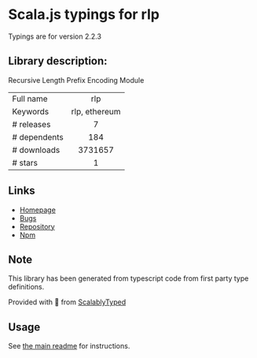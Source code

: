 
# Scala.js typings for rlp

Typings are for version 2.2.3

## Library description:
Recursive Length Prefix Encoding Module

|                    |                 |
| ------------------ | :-------------: |
| Full name          | rlp |
| Keywords           | rlp, ethereum |
| # releases         | 7 |
| # dependents       | 184 |
| # downloads        | 3731657 |
| # stars            | 1 |

## Links
- [Homepage](https://github.com/ethereumjs/rlp#readme)
- [Bugs](https://github.com/ethereumjs/rlp/issues)
- [Repository](https://github.com/ethereumjs/rlp)
- [Npm](https://www.npmjs.com/package/rlp)
    


## Note
This library has been generated from typescript code from first party type definitions.

Provided with :purple_heart: from [ScalablyTyped](https://github.com/oyvindberg/ScalablyTyped)

## Usage
See [the main readme](../../readme.md) for instructions.


